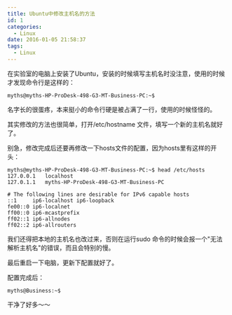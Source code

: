 ```yaml
---
title: Ubuntu中修改主机名的方法
id: 1
categories:
  - Linux
date: 2016-01-05 21:58:37
tags:
  - Linux
---
```


在实验室的电脑上安装了Ubuntu，安装的时候填写主机名时没注意，使用的时候才发现命令行是这样的：
```
myths@myths-HP-ProDesk-498-G3-MT-Business-PC:~$
```

名字长的很蛋疼，本来挺小的命令行硬是被占满了一行，使用的时候怪怪的。

其实修改的方法也很简单，打开/etc/hostname 文件，填写一个新的主机名就好了。

别急，修改完成后还要再修改一下hosts文件的配置，因为hosts里有这样的开头：
```
myths@myths-HP-ProDesk-498-G3-MT-Business-PC:~$ head /etc/hosts
127.0.0.1	localhost
127.0.1.1	myths-HP-ProDesk-498-G3-MT-Business-PC

# The following lines are desirable for IPv6 capable hosts
::1     ip6-localhost ip6-loopback
fe00::0 ip6-localnet
ff00::0 ip6-mcastprefix
ff02::1 ip6-allnodes
ff02::2 ip6-allrouters
```
我们还得把本地的主机名也改过来，否则在运行sudo 命令的时候会报一个"无法解析主机名"的错误，而且会特别的慢。

最后重启一下电脑，更新下配置就好了。

配置完成后：
```
myths@Business:~$
```
干净了好多～～
